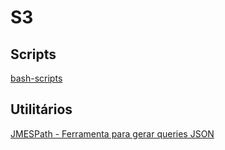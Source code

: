 # S3

## Scripts

[bash-scripts](./bash-scripts/)

## Utilitários

[JMESPath - Ferramenta para gerar queries JSON](https://jmespath.org/)